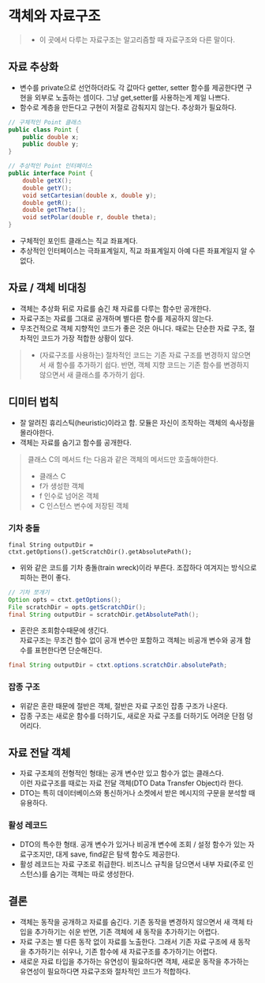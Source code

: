 # 객체와 자료구조

> - 이 곳에서 다루는 자료구조는 알고리즘할 때 자료구조와 다른 말이다.

## 자료 추상화
- 변수를 private으로 선언하더라도 각 값마다 getter, setter 함수를 제공한다면 구현을 외부로 노출하는 셈이다. 그냥 get,setter를 사용하는게 제일 나쁘다.
- 함수로 계층을 만든다고 구현이 저절로 감춰지지 않는다. 추상화가 필요하다.

```java
// 구체적인 Point 클래스
public class Point {
    public double x;
    public double y;
}

// 추상적인 Point 인터페이스
public interface Point {
    double getX();
    double getY();
    void setCartesian(double x, double y);
    double getR();
    double getTheta();
    void setPolar(double r, double theta);
}
```
- 구체적인 포인트 클래스는 직교 좌표계다.
- 추상적인 인터페이스는 극좌표계일지, 직교 좌표계일지 아예 다른 좌표계일지 알 수 없다.

## 자료 / 객체 비대칭
- 객체는 추상화 뒤로 자료를 숨긴 채 자료를 다루는 함수만 공개한다.
- 자료구조는 자료를 그대로 공개하며 별다른 함수를 제공하지 않는다.
- 무조건적으로 객체 지향적인 코드가 좋은 것은 아니다. 때로는 단순한 자료 구조, 절차적인 코드가 가장 적합한 상황이 있다.

> - (자료구조를 사용하는) 절차적인 코드는 기존 자료 구조를 변경하지 않으면서 새 함수를 추가하기 쉽다. 반면, 객체 지향 코드는 기존 함수를 변경하지 않으면서 새 클래스를 추가하기 쉽다.

## 디미터 법칙
- 잘 알려진 휴리스틱(heuristic)이라고 함. 모듈은 자신이 조작하는 객체의 속사정을 몰라야한다.
- 객체는 자료를 숨기고 함수를 공개한다.

> 클래스 C의 메서드 f는 다음과 같은 객체의 메서드만 호출해야한다.
> - 클래스 C
> - f가 생성한 객체
> - f 인수로 넘어온 객체
> - C 인스턴스 변수에 저장된 객체

### 기차 충돌
`final String outputDir = ctxt.getOptions().getScratchDir().getAbsolutePath();`
- 위와 같은 코드를 기차 충돌(train wreck)이라 부른다. 조잡하다 여겨지는 방식으로 피하는 편이 좋다.
```java
// 기차 쪼개기
Option opts = ctxt.getOptions();
File scratchDir = opts.getScratchDir();
final String outputDir = scratchDir.getAbsolutePath();
```
- 혼란은 조회함수때문에 생긴다.   
  자료구조는 무조건 함수 없이 공개 변수만 포함하고 객체는 비공개 변수와 공개 함수를 표현한다면 단순해진다.
```java
final String outputDir = ctxt.options.scratchDir.absolutePath;
```

### 잡종 구조
- 위같은 혼란 때문에 절반은 객체, 절반은 자료 구조인 잡종 구조가 나온다.
- 잡종 구조는 새로운 함수를 더하기도, 새로운 자료 구조를 더하기도 어려운 단점 덩어리다.

## 자료 전달 객체
- 자료 구조체의 전형적인 형태는 공개 변수만 있고 함수가 없는 클래스다.   
  이런 자료구조를 때로는 자료 전달 객체(DTO Data Transfer Object)라 한다.
- DTO는 특히 데이터베이스와 통신하거나 소켓에서 받은 메시지의 구문을 분석할 때 유용하다.

### 활성 레코드
- DTO의 특수한 형태. 공개 변수가 있거나 비공개 변수에 조회 / 설정 함수가 있는 자료구조지만, 대게 save, find같은 탐색 함수도 제공한다.
- 활성 레코드는 자료 구조로 취급한다. 비즈니스 규칙을 담으면서 내부 자료(주로 인스턴스)를 숨기는 객체는 따로 생성한다.

## 결론
- 객체는 동작을 공개하고 자료를 숨긴다. 기존 동작을 변경하지 않으면서 새 객체 타입을 추가하기는 쉬운 반면, 기존 객체에 새 동작을 추가하기는 어렵다.
- 자료 구조는 별 다른 동작 없이 자료를 노출한다. 그래서 기존 자료 구조에 새 동작을 추가하기는 쉬우나, 기존 함수에 새 자료구조를 추가하기는 어렵다.
- 새로운 자료 타입을 추가하는 유연성이 필요하다면 객체, 새로운 동작을 추가하는 유연성이 필요하다면 자료구조와 절차적인 코드가 적합하다.